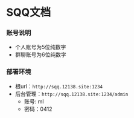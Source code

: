 # SQQ文档

### 账号说明

- 个人账号为5位纯数字
- 群聊账号为6位纯数字

### 部署环境

- 根url：`http://sqq.12138.site:1234`
- 后台管理：`http://sqq.12138.site:1234/admin`
    - 账号: ml   
    - 密码：0412